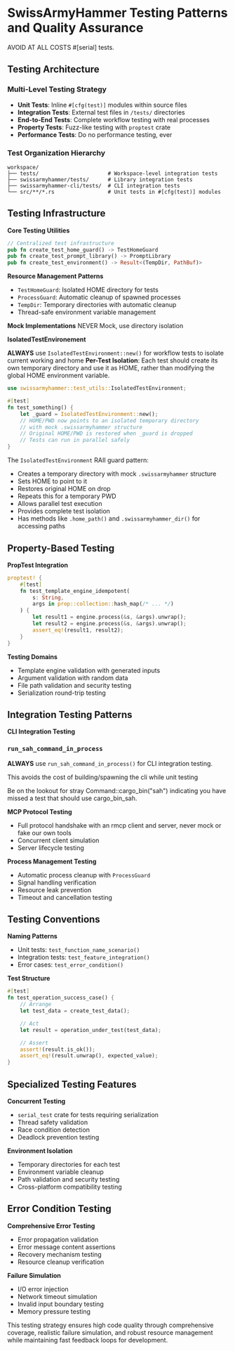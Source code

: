 # SwissArmyHammer Testing Patterns and Quality Assurance

AVOID AT ALL COSTS #[serial] tests.

## Testing Architecture

### Multi-Level Testing Strategy
- **Unit Tests**: Inline `#[cfg(test)]` modules within source files
- **Integration Tests**: External test files in `/tests/` directories
- **End-to-End Tests**: Complete workflow testing with real processes
- **Property Tests**: Fuzz-like testing with `proptest` crate
- **Performance Tests**: Do no performance testing, ever

### Test Organization Hierarchy
```
workspace/
├── tests/                      # Workspace-level integration tests
├── swissarmyhammer/tests/      # Library integration tests
├── swissarmyhammer-cli/tests/  # CLI integration tests
└── src/**/*.rs                 # Unit tests in #[cfg(test)] modules
```

## Testing Infrastructure

**Core Testing Utilities**
```rust
// Centralized test infrastructure
pub fn create_test_home_guard() -> TestHomeGuard
pub fn create_test_prompt_library() -> PromptLibrary
pub fn create_test_environment() -> Result<(TempDir, PathBuf)>
```

**Resource Management Patterns**
- `TestHomeGuard`: Isolated HOME directory for tests
- `ProcessGuard`: Automatic cleanup of spawned processes
- `TempDir`: Temporary directories with automatic cleanup
- Thread-safe environment variable management

**Mock Implementations**
NEVER Mock, use directory isolation

**IsolatedTestEnvironement**

**ALWAYS** use `IsolatedTestEnvironment::new()` for workflow tests to isolate current working and home
**Per-Test Isolation**: Each test should create its own temporary directory and use it as HOME, rather than modifying the global HOME environment variable.

```rust
use swissarmyhammer::test_utils::IsolatedTestEnvironment;

#[test]
fn test_something() {
    let _guard = IsolatedTestEnvironment::new();
    // HOME/PWD now points to an isolated temporary directory
    // with mock .swissarmyhammer structure
    // Original HOME/PWD is restored when _guard is dropped
    // Tests can run in parallel safely
}
```

The `IsolatedTestEnvironment` RAII guard pattern:
- Creates a temporary directory with mock `.swissarmyhammer` structure
- Sets HOME to point to it
- Restores original HOME on drop
- Repeats this for a temporary PWD
- Allows parallel test execution
- Provides complete test isolation
- Has methods like `.home_path()` and `.swissarmyhammer_dir()` for accessing paths



## Property-Based Testing

**PropTest Integration**
```rust
proptest! {
    #[test]
    fn test_template_engine_idempotent(
        s: String,
        args in prop::collection::hash_map(/* ... */)
    ) {
        let result1 = engine.process(&s, &args).unwrap();
        let result2 = engine.process(&s, &args).unwrap();
        assert_eq!(result1, result2);
    }
}
```

**Testing Domains**
- Template engine validation with generated inputs
- Argument validation with random data
- File path validation and security testing
- Serialization round-trip testing

## Integration Testing Patterns

**CLI Integration Testing**
### `run_sah_command_in_process`

**ALWAYS** use `run_sah_command_in_process()` for CLI integration testing.

This avoids the cost of building/spawning the cli while unit testing

Be on the lookout for stray Command::cargo_bin("sah") indicating you have missed a test that should use cargo_bin_sah.

**MCP Protocol Testing**
- Full protocol handshake with an rmcp client and server, never mock or fake our own tools
- Concurrent client simulation
- Server lifecycle testing

**Process Management Testing**
- Automatic process cleanup with `ProcessGuard`
- Signal handling verification
- Resource leak prevention
- Timeout and cancellation testing

## Testing Conventions

**Naming Patterns**
- Unit tests: `test_function_name_scenario()`
- Integration tests: `test_feature_integration()`
- Error cases: `test_error_condition()`

**Test Structure**
```rust
#[test]
fn test_operation_success_case() {
    // Arrange
    let test_data = create_test_data();

    // Act
    let result = operation_under_test(test_data);

    // Assert
    assert!(result.is_ok());
    assert_eq!(result.unwrap(), expected_value);
}
```

## Specialized Testing Features

**Concurrent Testing**
- `serial_test` crate for tests requiring serialization
- Thread safety validation
- Race condition detection
- Deadlock prevention testing

**Environment Isolation**
- Temporary directories for each test
- Environment variable cleanup
- Path validation and security testing
- Cross-platform compatibility testing

## Error Condition Testing

**Comprehensive Error Testing**
- Error propagation validation
- Error message content assertions
- Recovery mechanism testing
- Resource cleanup verification

**Failure Simulation**
- I/O error injection
- Network timeout simulation
- Invalid input boundary testing
- Memory pressure testing

This testing strategy ensures high code quality through comprehensive coverage, realistic failure simulation, and robust resource management while maintaining fast feedback loops for development.
